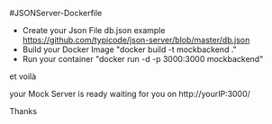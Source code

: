 #JSONServer-Dockerfile

- Create your Json File  db.json    example   https://github.com/typicode/json-server/blob/master/db.json
- Build your Docker Image     "docker build -t mockbackend ."
- Run your container          "docker run -d -p 3000:3000 mockbackend"

et voilà

your Mock Server is ready waiting for you on   http://yourIP:3000/


Thanks

